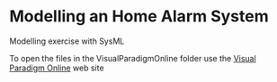# Modelling an Home Alarm System 
Modelling exercise with SysML 

To open the files in the VisualParadigmOnline folder use the [Visual Paradigm Online](https://online.visual-paradigm.com/) web site
